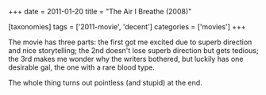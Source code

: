 +++
date = 2011-01-20
title = "The Air I Breathe (2008)"

[taxonomies]
tags = ['2011-movie', 'decent']
categories = ['movies']
+++

The movie has three parts: the first got me excited due to superb
direction and nice storytelling; the 2nd doesn\'t lose superb direction
but gets tedious; the 3rd makes me wonder why the writers bothered, but
luckily has one desirable gal, the one with a rare blood type.

The whole thing turns out pointless (and stupid) at the end.
